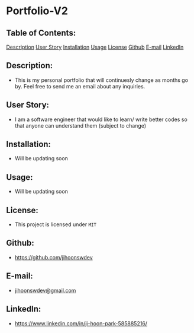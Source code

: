 # Portfolio-V2

## Table of Contents:
  [Description](#Description)
  [User Story](#UserStory)
  [Installation](#Installation)
  [Usage](#Usage)
  [License](#License)
  [Github](#Github)
  [E-mail](#E-mail)
  [LinkedIn](#LinkedIn)

## Description:
 * This is my personal portfolio that will continuesly change as months go by. Feel free to send me an email about any inquiries.

## User Story:
* I am a software engineer that would like to learn/ write better codes so that anyone can understand them (subject to change)

## Installation:
* Will be updating soon

## Usage:
* Will be updating soon

## License:
* This project is licensed under `MIT`

## Github:
* https://github.com/jihoonswdev

## E-mail:
* jihoonswdev@gmail.com

## LinkedIn:
* https://www.linkedin.com/in/ji-hoon-park-585885216/
